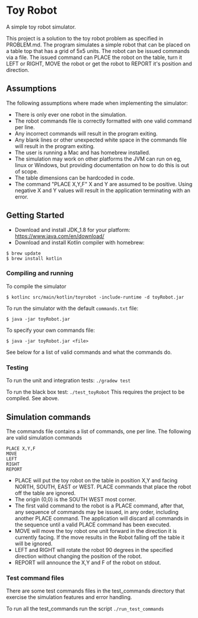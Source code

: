 # Toy Robot
A simple toy robot simulator.

This project is a solution to the toy robot problem as specified in PROBLEM.md.
The program simulates a simple robot that can be placed on a table top that has
a grid of 5x5 units. The robot can be issued commands via a file. The issued
command can PLACE the robot on the table, turn it LEFT or RIGHT, MOVE the robot
or get the robot to REPORT it's position and direction.

## Assumptions

The following assumptions where made when implementing the simulator:
* There is only ever one robot in the simulation.
* The robot commands file is correctly formatted with one valid command per line.
* Any incorrect commands will result in the program exiting.
* Any blank lines or other unexpected white space in the commands file will 
result in the program exiting.
* The user is running a Mac and has homebrew installed.
* The simulation may work on other platforms the JVM can run on eg, linux or
Windows, but providing documentation on how to do this is out of scope.
* The table dimensions can be hardcoded in code.
* The command "PLACE X,Y,F" X and Y are assumed to be positive. Using negative X and Y
values will result in the application terminating with an error.

## Getting Started

* Download and install JDK_1.8 for your platform:
https://www.java.com/en/download/
* Download and install Kotlin compiler with homebrew:
```
$ brew update
$ brew install kotlin
```

### Compiling and running
To compile the simulator

```$ kotlinc src/main/kotlin/toyrobot -include-runtime -d toyRobot.jar```

To run the simulator with the default `commands.txt` file:

```$ java -jar toyRobot.jar```

To specify your own commands file:

```$ java -jar toyRobot.jar <file>```

See below for a list of valid commands and what the commands do.

### Testing

To run the unit and integration tests:
```./gradew test```

To run the black box test:
```./test_toyRobot```
This requires the project to be compiled. See above.

## Simulation commands
The commands file contains a list of commands, one per line.
The following are valid simulation commands

    PLACE X,Y,F
    MOVE
    LEFT
    RIGHT
    REPORT

- PLACE will put the toy robot on the table in position X,Y and facing NORTH,
  SOUTH, EAST or WEST. PLACE commands that place the robot off the table are 
  ignored.
- The origin (0,0) is the SOUTH WEST most corner.
- The first valid command to the robot is a PLACE command, after that, any
  sequence of commands may be issued, in any order, including another PLACE
  command. The application will discard all commands in the sequence until
  a valid PLACE command has been executed.
- MOVE will move the toy robot one unit forward in the direction it is
  currently facing. If the move results in the Robot falling off the table it 
  will be ignored.
- LEFT and RIGHT will rotate the robot 90 degrees in the specified direction
  without changing the position of the robot.
- REPORT will announce the X,Y and F of the robot on stdout.

### Test command files
There are some test commands files in the test_commands directory that
exercise the simulation features and error handling.

To run all the test_commands run the script `./run_test_commands`